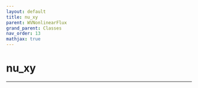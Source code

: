 ```yaml
---
layout: default
title: nu_xy
parent: WVNonlinearFlux
grand_parent: Classes
nav_order: 13
mathjax: true
---
```


#  nu_xy




---

